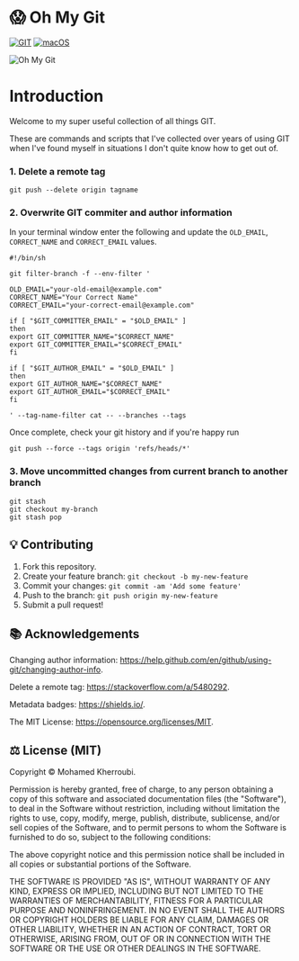 # 😱 Oh My Git

[![GIT](https://img.shields.io/badge/GIT-2.24.1-lightgrey.svg?style=flat-square&logo=GIT&color=F05032)](https://git-scm.com/)
[![macOS](https://img.shields.io/badge/macOS-10.15.4-lightgrey.svg?style=flat-square&logo=Apple&color=999999)](https://www.apple.com/uk/macos/catalina/)

![Oh My Git](https://media.giphy.com/media/MuTenSRsJ7TQQ/giphy.gif)

# Introduction

Welcome to my super useful collection of all things GIT.

These are commands and scripts that I've collected over years of using GIT when I've found myself in situations I don't quite know how to get out of.

### 1. Delete a remote tag

```
git push --delete origin tagname
```

### 2. Overwrite GIT commiter and author information

In your terminal window enter the following and update the `OLD_EMAIL`, `CORRECT_NAME` and `CORRECT_EMAIL` values.

```
#!/bin/sh

git filter-branch -f --env-filter '

OLD_EMAIL="your-old-email@example.com"
CORRECT_NAME="Your Correct Name"
CORRECT_EMAIL="your-correct-email@example.com"

if [ "$GIT_COMMITTER_EMAIL" = "$OLD_EMAIL" ]
then
export GIT_COMMITTER_NAME="$CORRECT_NAME"
export GIT_COMMITTER_EMAIL="$CORRECT_EMAIL"
fi

if [ "$GIT_AUTHOR_EMAIL" = "$OLD_EMAIL" ]
then
export GIT_AUTHOR_NAME="$CORRECT_NAME"
export GIT_AUTHOR_EMAIL="$CORRECT_EMAIL"
fi

' --tag-name-filter cat -- --branches --tags
```

Once complete, check your git history and if you're happy run

```
git push --force --tags origin 'refs/heads/*'
```

### 3. Move uncommitted changes from current branch to another branch

```
git stash
git checkout my-branch
git stash pop
```

## 💡 Contributing

1. Fork this repository.
2. Create your feature branch: `git checkout -b my-new-feature`
3. Commit your changes: `git commit -am 'Add some feature'`
4. Push to the branch: `git push origin my-new-feature`
5. Submit a pull request!

## 📚 Acknowledgements

Changing author information: https://help.github.com/en/github/using-git/changing-author-info.

Delete a remote tag: https://stackoverflow.com/a/5480292.

Metadata badges: https://shields.io/.

The MIT License: https://opensource.org/licenses/MIT.

## ⚖️ License (MIT)

Copyright © Mohamed Kherroubi.

Permission is hereby granted, free of charge, to any person obtaining a copy of this software and associated documentation files (the "Software"), to deal in the Software without restriction, including without limitation the rights to use, copy, modify, merge, publish, distribute, sublicense, and/or sell copies of the Software, and to permit persons to whom the Software is furnished to do so, subject to the following conditions:

The above copyright notice and this permission notice shall be included in all copies or substantial portions of the Software.

THE SOFTWARE IS PROVIDED "AS IS", WITHOUT WARRANTY OF ANY KIND, EXPRESS OR IMPLIED, INCLUDING BUT NOT LIMITED TO THE WARRANTIES OF MERCHANTABILITY, FITNESS FOR A PARTICULAR PURPOSE AND NONINFRINGEMENT. IN NO EVENT SHALL THE AUTHORS OR COPYRIGHT HOLDERS BE LIABLE FOR ANY CLAIM, DAMAGES OR OTHER LIABILITY, WHETHER IN AN ACTION OF CONTRACT, TORT OR OTHERWISE, ARISING FROM, OUT OF OR IN CONNECTION WITH THE SOFTWARE OR THE USE OR OTHER DEALINGS IN THE SOFTWARE.
